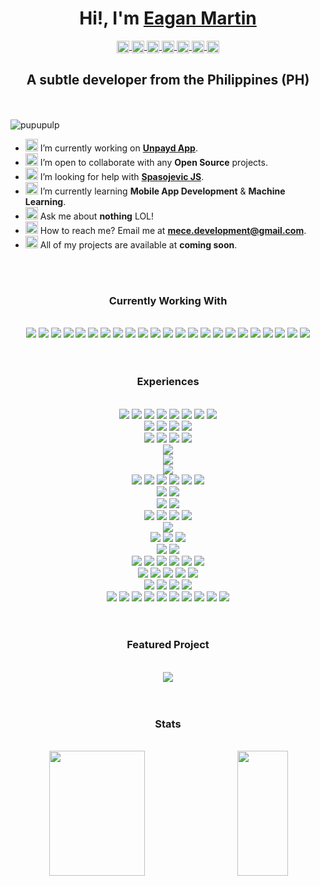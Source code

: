<h1 align="center">Hi!, I'm <a href="http://pupupulp.github.io/">Eagan Martin</a></h1>

<p align="center">
  <a href="https://github.com/pupupulp" target="blank">
  <img align="center" 
    src="https://cdn.jsdelivr.net/npm/simple-icons@3.12.0/icons/github.svg"
    alt="pupupulp" 
    height="20" width="20"/>
  </a>

  <a href="https://dev.to/pupupulp" target="blank">
  <img align="center" 
    src="https://cdn.jsdelivr.net/npm/simple-icons@3.12.0/icons/dev-dot-to.svg"
    alt="pupupulp" 
    height="20" width="20"/>
  </a>

  <a href="https://codesandbox.io/u/pupupulp" target="blank">
  <img align="center" 
    src="https://cdn.jsdelivr.net/npm/simple-icons@3.12.0/icons/codesandbox.svg"
    alt="pupupulp" 
    height="20" width="20"/>
  </a>

  <a href="https://www.hackerrank.com/pupupulp?hr_r=1" target="blank">
  <img align="center" 
    src="https://cdn.jsdelivr.net/npm/simple-icons@3.12.0/icons/hackerrank.svg"
    alt="pupupulp" 
    height="20" width="20"/>
  </a>

  <a href="https://www.linkedin.com/in/eagan-charles-martin-a5a172186" target="blank">
  <img align="center" 
    src="https://cdn.jsdelivr.net/npm/simple-icons@3.12.0/icons/linkedin.svg"
    alt="pupupulp" 
    height="20" width="20"/>
  </a>

  <a href="https://500px.com/p/martinece?view=photos" target="blank">
  <img align="center" 
    src="https://cdn.jsdelivr.net/npm/simple-icons@3.12.0/icons/500px.svg"
    alt="martinece" 
    height="20" width="20"/>
  </a>

  <a href="https://www.eyeem.com/u/martinece" target="blank">
  <img align="center" 
    src="https://cdn.jsdelivr.net/npm/simple-icons@3.12.0/icons/eyeem.svg"
    alt="martinece" 
    height="20" width="20"/>
  </a>
</p>

<h2 align="center">A subtle developer from the Philippines (PH)</h2>

<br>
<br>

<img src="https://komarev.com/ghpvc/?username=pupupulp&label=Profile%20views&color=0e75b6&style=flat" alt="pupupulp" />

- <span><img width="20px" src="https://img.icons8.com/color/48/000000/source-code.png"/> I’m currently working on **[Unpayd App](https://github.com/pupupulp/unpayd-app)**.</span>
- <span><img width="20px" src="https://img.icons8.com/color/48/000000/teamwork.png"/> I’m open to collaborate with any **Open Source** projects.</span>
- <span><img width="20px" src="https://img.icons8.com/color/48/000000/connectivity-and-help.png"/> I’m looking for help with **[Spasojevic JS](https://github.com/pupupulp/spasojevic-js)**.</span>
- <span><img width="20px" src="https://img.icons8.com/color/48/000000/learning.png"/> I’m currently learning **Mobile App Development** & **Machine Learning**.</span>
- <span><img width="20px" src="https://img.icons8.com/color/48/000000/ask-question.png"/> Ask me about **nothing** LOL!</span>
- <span><img width="20px" src="https://img.icons8.com/color/48/000000/important-mail.png"/> How to reach me? Email me at **mece.development@gmail.com**.<span>
- <span><img width="20px" src="https://img.icons8.com/color/48/000000/prototype.png"/> All of my projects are available at **coming soon**.<span>

<br>
<br>

<h3 align="center">Currently Working With</h3>

<br>

<!-- Current -->
<div align="center">
  <a href="https://www.javascript.com/"><img src="https://img.icons8.com/color/48/000000/javascript.png"/></a>
  <a href="https://www.typescriptlang.org/"><img src="https://img.icons8.com/color/48/000000/typescript.png"/></a>
  <a href=""><img src="https://img.icons8.com/color/48/000000/markdown.png"/></a>
  <a href=""><img src="https://img.icons8.com/color/48/000000/sql.png"/></a>
  <a href="https://reactnative.dev/"><img src="https://img.icons8.com/color/48/000000/react-native.png"/></a>
  <a href=""><img src="https://img.icons8.com/color/48/000000/redux.png"/></a>
  <a href="https://nodejs.org/"><img src="https://img.icons8.com/color/48/000000/nodejs.png"/></a>
  <a href=""><img src="https://img.icons8.com/color/48/000000/mongodb.png"/></a>
  <a href=""><img src="https://img.icons8.com/color/48/000000/firebase.png"/></a>
  <a href="https://www.docker.com/"><img src="https://img.icons8.com/color/48/000000/docker.png"/></a>
  <a href="https://www.docker.com/resources/what-container"><img src="https://img.icons8.com/color/48/000000/docker-container.png"/></a>
  <a href=""><img src="https://img.icons8.com/color/48/000000/nginx.png"/></a>
  <a href=""><img src="https://img.icons8.com/color/48/000000/git.png"/></a>
  <a href=""><img src="https://img.icons8.com/fluent/48/000000/github.png"/></a>
  <a href="https://www.npmjs.com/"><img src="https://img.icons8.com/color/48/000000/npm.png"/></a>
  <a href="https://yarnpkg.com/"><img src="https://img.icons8.com/color/48/000000/clew.png"/></a>
  <a href="https://code.visualstudio.com/"><img src="https://img.icons8.com/fluent/48/000000/visual-studio-code-2019.png"/></a>
  <a href=""><img src="https://img.icons8.com/color/48/000000/chrome--v1.png"/></a>
  <a href=""><img src="https://img.icons8.com/color/48/000000/stackoverflow.png"/></a>
  <a href=""><img src="https://img.icons8.com/color/48/000000/console.png"/></a>
  <a href=""><img src="https://img.icons8.com/color/48/000000/trello.png"/></a>
  <a href=""><img src="https://img.icons8.com/color/48/000000/ubuntu--v1.png"/></a>
  <a href="https://alpinelinux.org/"><img src="https://img.icons8.com/color/48/000000/alps.png"/></a>
</div>

<br>
<br>

<h3 align="center">Experiences</h3>

<br>

<!-- Langauges -->
<div align="center">
  <a href="https://www.javascript.com/"><img src="https://img.icons8.com/color/48/000000/javascript.png"/></a>
  <a href="https://www.typescriptlang.org/"><img src="https://img.icons8.com/color/48/000000/typescript.png"/></a>
  <a href=""><img src="https://img.icons8.com/color/48/000000/php.png"/></a>
  <a href=""><img src="https://img.icons8.com/color/48/000000/java-coffee-cup-logo.png"/></a>
  <a href=""><img src="https://img.icons8.com/color/48/000000/c-sharp-logo.png"/></a>
  <a href=""><img src="https://img.icons8.com/color/48/000000/python.png"/></a>
  <a href=""><img src="https://img.icons8.com/color/48/000000/dart.png"/></a>
  <a href=""><img src="https://img.icons8.com/color/48/000000/c-programming.png"/></a>
</div>

<!-- Other Scripting -->
<div align="center">
  <a href=""><img src="https://img.icons8.com/color/48/000000/html-5.png"/></a>
  <a href=""><img src="https://img.icons8.com/color/48/000000/css3.png"/></a>
  <a href=""><img src="https://img.icons8.com/color/48/000000/markdown.png"/></a>
  <a href=""><img src="https://img.icons8.com/color/48/000000/sql.png"/></a>
</div>

<!-- Frontend Frameworks -->
<div align="center">
  <a href="https://reactnative.dev/"><img src="https://img.icons8.com/color/48/000000/react-native.png"/></a>
  <a href=""><img src="https://img.icons8.com/color/48/000000/redux.png"/></a>
  <a href=""><img src="https://img.icons8.com/color/48/000000/bootstrap.png"/></a>
  <a href=""><img src="https://img.icons8.com/color/48/000000/flutter.png"/></a>
</div>


<!-- CMSes -->
<div align="center">
  <a href=""><img src="https://img.icons8.com/color/48/000000/wordpress.png"/></a>
</div>

<!-- Backend Frameworks -->
<div align="center">
  <a href="https://nodejs.org/"><img src="https://img.icons8.com/color/48/000000/nodejs.png"/></a>
</div>

<!-- Machine Learning -->
<div align="center">
  <a href=""><img src="https://img.icons8.com/color/48/000000/tensorflow.png"/></a>
</div>

<!-- Databases -->
<div align="center">
  <a href=""><img src="https://img.icons8.com/color/48/000000/mongodb.png"/></a>
  <a href=""><img src="https://img.icons8.com/color/48/000000/postgreesql.png"/></a>
  <a href=""><img src="https://img.icons8.com/color/48/000000/mysql.png"/></a>
  <a href=""><img src="https://img.icons8.com/color/48/000000/redis.png"/></a>
  <a href=""><img src="https://img.icons8.com/color/48/000000/microsoft-sql-server.png"/></a>
  <a href=""><img src="https://img.icons8.com/color/48/000000/ms-access.png"/></a>
</div>

<!-- Cloud Providers -->
<div align="center">
  <a href=""><img src="https://img.icons8.com/color/48/000000/google-cloud-platform.png"/></a>
  <a href=""><img src="https://img.icons8.com/color/48/000000/amazon-web-services.png"/></a>
</div>

<!-- Cloud Services -->
<div align="center">
  <a href=""><img src="https://img.icons8.com/color/48/000000/firebase.png"/></a>
  <a href=""><img src="https://img.icons8.com/color/48/000000/heroku.png"/></a>
</div>

<!-- CI/CDs -->
<div align="center">
  <a href="https://www.docker.com/"><img src="https://img.icons8.com/color/48/000000/docker.png"/></a>
  <a href="https://www.docker.com/resources/what-container"><img src="https://img.icons8.com/color/48/000000/docker-container.png"/></a>
  <a href="https://www.jenkins.io/"><img src="https://img.icons8.com/color/48/000000/jenkins.png"/></a>
  <a href=""><img src="https://img.icons8.com/color/48/000000/kubernetes.png"/></a>
</div>

<!-- Servers -->
<div align="center">
  <a href=""><img src="https://img.icons8.com/color/48/000000/nginx.png"/></a>
</div>

<!-- Version Controls -->
<div align="center">
  <a href=""><img src="https://img.icons8.com/color/48/000000/git.png"/></a>
  <a href=""><img src="https://img.icons8.com/fluent/48/000000/github.png"/></a>
  <a href=""><img src="https://img.icons8.com/color/48/000000/bitbucket.png"/></a>
</div>

<!-- Package Managers -->
<div align="center">
  <a href="https://www.npmjs.com/"><img src="https://img.icons8.com/color/48/000000/npm.png"/></a>
  <a href="https://yarnpkg.com/"><img src="https://img.icons8.com/color/48/000000/clew.png"/></a>
</div>

<!-- Text Editors/IDEs -->
<div align="center">
  <a href="https://code.visualstudio.com/"><img src="https://img.icons8.com/fluent/48/000000/visual-studio-code-2019.png"/></a>
  <a href=""><img src="https://img.icons8.com/color/48/000000/visual-studio.png"/></a>
  <a href=""><img src="https://img.icons8.com/color/48/000000/sublime-text.png"/></a>
  <a href=""><img src="https://img.icons8.com/color/48/000000/atom-editor.png"/></a>
  <a href=""><img src="https://img.icons8.com/color/48/000000/notepad-plus-plus.png"/></a>
  <a href=""><img src="https://img.icons8.com/color/48/000000/codepen.png"/></a>
</div>

<!-- Tools -->
<div align="center">
  <a href=""><img src="https://img.icons8.com/color/48/000000/jsfiddle.png"/></a>
  <a href=""><img src="https://img.icons8.com/color/48/000000/chrome--v1.png"/></a>
  <a href=""><img src="https://img.icons8.com/color/48/000000/firefox.png"/></a>
  <a href=""><img src="https://img.icons8.com/color/48/000000/stackoverflow.png"/></a>
  <a href=""><img src="https://img.icons8.com/color/48/000000/console.png"/></a>
</div>

<!-- Project Management Tools-->
<div align="center">
  <a href=""><img src="https://img.icons8.com/color/48/000000/trello.png"/></a>
  <a href=""><img src="https://img.icons8.com/color/48/000000/slack-new.png"/></a>
  <a href=""><img src="https://img.icons8.com/color/48/000000/jira.png"/></a>
  <a href=""><img src="https://img.icons8.com/color/48/000000/confluence--v2.png"/></a>
</div>

<!-- OSes -->
<div align="center">
  <a href=""><img src="https://img.icons8.com/color/48/000000/linux.png"/></a>
  <a href=""><img src="https://img.icons8.com/color/48/000000/ubuntu--v1.png"/></a>
  <a href=""><img src="https://img.icons8.com/color/48/000000/debian.png"/></a>
  <a href=""><img src="https://img.icons8.com/color/48/000000/kali-linux.png"/></a>
  <a href=""><img src="https://img.icons8.com/color/48/000000/linux-mint.png"/></a>
  <a href=""><img src="https://img.icons8.com/color/48/000000/centos.png"/></a>
  <a href=""><img src="https://img.icons8.com/color/48/000000/suse.png"/></a>
  <a href="https://alpinelinux.org/"><img src="https://img.icons8.com/color/48/000000/alps.png"/></a>
  <a href=""><img src="https://img.icons8.com/color/48/000000/windows-10.png"/></a>
  <a href=""><img src="https://img.icons8.com/color/48/000000/android-os.png"/></a>
</div>

<br>
<br>

<h3 align="center">Featured Project</h3>

<br>

<div align="center">
<a href="https://github.com/pupupulp/unpayd-app">
  <img src="https://github-readme-stats.vercel.app/api/pin/?username=pupupulp&repo=unpayd-app&show_owner=true"/>
</a>
</div>

<br>
<br>

<h3 align="center">Stats</h3>

<br>

<div align="center">
<img align="left" height="200px" width="55%" src="https://github-readme-stats.vercel.app/api?username=pupupulp&count_private=true&show_icons=true&include_all_commits=true&custom_title=Github Stats&hide_title=true"/>

<img align="right" height="200px" width="40%" src="https://github-readme-stats.vercel.app/api/top-langs/?username=pupupulp&langs_count=8&layout=compact&hide_title=true"/>
</div>
